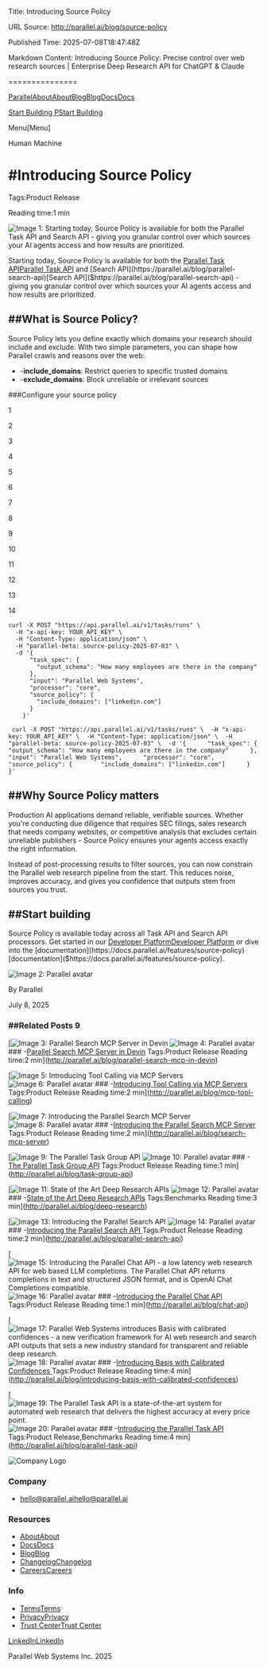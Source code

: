 Title: Introducing Source Policy

URL Source: http://parallel.ai/blog/source-policy

Published Time: 2025-07-08T18:47:48Z

Markdown Content:
Introducing Source Policy: Precise control over web research sources | Enterprise Deep Research API for ChatGPT & Claude

===============

[Parallel](http://parallel.ai/)[About](http://parallel.ai/about)[About](https://parallel.ai/about)[Blog](http://parallel.ai/blog)[Blog](https://parallel.ai/blog)[Docs](https://docs.parallel.ai/introduction/quickstart)[Docs](https://docs.parallel.ai/introduction/quickstart)

[Start Building P](https://platform.parallel.ai/)[Start Building](https://platform.parallel.ai/)

Menu[Menu]

Human Machine

#Introducing Source Policy
==========================

Tags:Product Release

Reading time:1 min

![Image 1: Starting today, Source Policy is available for both the Parallel Task API and Search API - giving you granular control over which sources your AI agents access and how results are prioritized.](http://parallel.ai/_next/image?url=https%3A%2F%2Fcdn.sanity.io%2Fimages%2F5hzduz3y%2Fproduction%2F9eec7c7314218135df8fd7a83b1c6d3b953eece9-1528x1016.png&w=3840&q=75)

Starting today, Source Policy is available for both the [Parallel Task API](https://parallel.ai/blog/parallel-task-api)[Parallel Task API]($https://parallel.ai/blog/parallel-task-api) and [Search API](https://parallel.ai/blog/parallel-search-api)[Search API]($https://parallel.ai/blog/parallel-search-api) - giving you granular control over which sources your AI agents access and how results are prioritized.

##****What is Source Policy?****
--------------------------------

Source Policy lets you define exactly which domains your research should include and exclude. With two simple parameters, you can shape how Parallel crawls and reasons over the web:

*   -****include_domains****: Restrict queries to specific trusted domains
*   -****exclude_domains****: Block unreliable or irrelevant sources

###Configure your source policy 

1

2

3

4

5

6

7

8

9

10

11

12

13

14

```
curl -X POST "https://api.parallel.ai/v1/tasks/runs" \
  -H "x-api-key: YOUR_API_KEY" \
  -H "Content-Type: application/json" \
  -H "parallel-beta: source-policy-2025-07-03" \
  -d '{
      "task_spec": {
        "output_schema": "How many employees are there in the company"
      },
      "input": "Parallel Web Systems",
      "processor": "core",
      "source_policy": {
        "include_domains": ["linkedin.com"]
      }
    }'
```
```` curl -X POST "https://api.parallel.ai/v1/tasks/runs" \  -H "x-api-key: YOUR_API_KEY" \  -H "Content-Type: application/json" \  -H "parallel-beta: source-policy-2025-07-03" \  -d '{      "task_spec": {        "output_schema": "How many employees are there in the company"      },      "input": "Parallel Web Systems",      "processor": "core",      "source_policy": {        "include_domains": ["linkedin.com"]      }    }'````

##****Why Source Policy matters****
-----------------------------------

Production AI applications demand reliable, verifiable sources. Whether you're conducting due diligence that requires SEC filings, sales research that needs company websites, or competitive analysis that excludes certain unreliable publishers - Source Policy ensures your agents access exactly the right information.

Instead of post-processing results to filter sources, you can now constrain the Parallel web research pipeline from the start. This reduces noise, improves accuracy, and gives you confidence that outputs stem from sources you trust.

##****Start building****
------------------------

Source Policy is available today across all Task API and Search API processors. Get started in our [Developer Platform](https://platform.parallel.ai/)[Developer Platform]($https://platform.parallel.ai) or dive into the [documentation](https://docs.parallel.ai/features/source-policy)[documentation]($https://docs.parallel.ai/features/source-policy).

![Image 2: Parallel avatar](http://parallel.ai/_next/image?url=https%3A%2F%2Fcdn.sanity.io%2Fimages%2F5hzduz3y%2Fproduction%2F9a2c0f2e9634a95512da83f8354aef9d5bf400aa-128x128.png&w=64&q=75)

By Parallel

July 8, 2025

### ##Related Posts 9

[![Image 3: Parallel Search MCP Server in Devin](http://parallel.ai/_next/image?url=https%3A%2F%2Fcdn.sanity.io%2Fimages%2F5hzduz3y%2Fproduction%2Fdfc00df5061085ec771f28d263b231d4c53747c3-1600x1044.png&w=3840&q=75) ![Image 4: Parallel avatar](http://parallel.ai/_next/image?url=https%3A%2F%2Fcdn.sanity.io%2Fimages%2F5hzduz3y%2Fproduction%2F9a2c0f2e9634a95512da83f8354aef9d5bf400aa-128x128.png&w=64&q=75) ### -[Parallel Search MCP Server in Devin](https://parallel.ai/blog/parallel-search-mcp-in-devin) Tags:Product Release Reading time:2 min](http://parallel.ai/blog/parallel-search-mcp-in-devin)

[![Image 5: Introducing Tool Calling via MCP Servers](http://parallel.ai/_next/image?url=https%3A%2F%2Fcdn.sanity.io%2Fimages%2F5hzduz3y%2Fproduction%2Fe220ba8a89dfaeb943f943fc92636629a0b9ba14-1600x1600.png&w=3840&q=75) ![Image 6: Parallel avatar](http://parallel.ai/_next/image?url=https%3A%2F%2Fcdn.sanity.io%2Fimages%2F5hzduz3y%2Fproduction%2F9a2c0f2e9634a95512da83f8354aef9d5bf400aa-128x128.png&w=64&q=75) ### -[Introducing Tool Calling via MCP Servers](https://parallel.ai/blog/mcp-tool-calling) Tags:Product Release Reading time:2 min](http://parallel.ai/blog/mcp-tool-calling)

[![Image 7: Introducing the Parallel Search MCP Server ](http://parallel.ai/_next/image?url=https%3A%2F%2Fcdn.sanity.io%2Fimages%2F5hzduz3y%2Fproduction%2F32cf3f1026d452dbaed58e8df4d7b487166d423a-1972x1972.png&w=3840&q=75) ![Image 8: Parallel avatar](http://parallel.ai/_next/image?url=https%3A%2F%2Fcdn.sanity.io%2Fimages%2F5hzduz3y%2Fproduction%2F9a2c0f2e9634a95512da83f8354aef9d5bf400aa-128x128.png&w=64&q=75) ### -[Introducing the Parallel Search MCP Server ](https://parallel.ai/blog/search-mcp-server) Tags:Product Release Reading time:2 min](http://parallel.ai/blog/search-mcp-server)

[![Image 9: The Parallel Task Group API](http://parallel.ai/_next/image?url=https%3A%2F%2Fcdn.sanity.io%2Fimages%2F5hzduz3y%2Fproduction%2F5b63138a650248d4454f306ba72d99dc1572e08a-1600x946.png&w=3840&q=75) ![Image 10: Parallel avatar](http://parallel.ai/_next/image?url=https%3A%2F%2Fcdn.sanity.io%2Fimages%2F5hzduz3y%2Fproduction%2F9a2c0f2e9634a95512da83f8354aef9d5bf400aa-128x128.png&w=64&q=75) ### -[The Parallel Task Group API](https://parallel.ai/blog/task-group-api) Tags:Product Release Reading time:1 min](http://parallel.ai/blog/task-group-api)

[![Image 11: State of the Art Deep Research APIs](http://parallel.ai/_next/image?url=https%3A%2F%2Fcdn.sanity.io%2Fimages%2F5hzduz3y%2Fproduction%2F897a6d4a4d5caf5657b59cdc1dc99de0641c66df-1600x900.png&w=3840&q=75) ![Image 12: Parallel avatar](http://parallel.ai/_next/image?url=https%3A%2F%2Fcdn.sanity.io%2Fimages%2F5hzduz3y%2Fproduction%2F9a2c0f2e9634a95512da83f8354aef9d5bf400aa-128x128.png&w=64&q=75) ### -[State of the Art Deep Research APIs](https://parallel.ai/blog/deep-research) Tags:Benchmarks Reading time:3 min](http://parallel.ai/blog/deep-research)

[![Image 13: Introducing the Parallel Search API ](http://parallel.ai/_next/image?url=https%3A%2F%2Fcdn.sanity.io%2Fimages%2F5hzduz3y%2Fproduction%2Ff61c8461515390c7e546ee3ac1b470a4f79084cc-2560x1704.png&w=3840&q=75) ![Image 14: Parallel avatar](http://parallel.ai/_next/image?url=https%3A%2F%2Fcdn.sanity.io%2Fimages%2F5hzduz3y%2Fproduction%2F9a2c0f2e9634a95512da83f8354aef9d5bf400aa-128x128.png&w=64&q=75) ### -[Introducing the Parallel Search API ](https://parallel.ai/blog/parallel-search-api) Tags:Product Release Reading time:2 min](http://parallel.ai/blog/parallel-search-api)

[![Image 15: Introducing the Parallel Chat API - a low latency web research API for web based LLM completions. The Parallel Chat API returns completions in text and structured JSON format, and is OpenAI Chat Completions compatible. ](http://parallel.ai/_next/image?url=https%3A%2F%2Fcdn.sanity.io%2Fimages%2F5hzduz3y%2Fproduction%2F780ef9d2c09f2e3526a0d11a4bda9eb0a45ef391-2560x1704.jpg&w=3840&q=75) ![Image 16: Parallel avatar](http://parallel.ai/_next/image?url=https%3A%2F%2Fcdn.sanity.io%2Fimages%2F5hzduz3y%2Fproduction%2F9a2c0f2e9634a95512da83f8354aef9d5bf400aa-128x128.png&w=64&q=75) ### -[Introducing the Parallel Chat API ](https://parallel.ai/blog/chat-api) Tags:Product Release Reading time:1 min](http://parallel.ai/blog/chat-api)

[![Image 17: Parallel Web Systems introduces Basis with calibrated confidences - a new verification framework for AI web research and search API outputs that sets a new industry standard for transparent and reliable deep research. ](http://parallel.ai/_next/image?url=https%3A%2F%2Fcdn.sanity.io%2Fimages%2F5hzduz3y%2Fproduction%2F20273a28dbb0a5ee55784f4c9f7050427094f4eb-2672x1512.png&w=3840&q=75) ![Image 18: Parallel avatar](http://parallel.ai/_next/image?url=https%3A%2F%2Fcdn.sanity.io%2Fimages%2F5hzduz3y%2Fproduction%2F9a2c0f2e9634a95512da83f8354aef9d5bf400aa-128x128.png&w=64&q=75) ### -[Introducing Basis with Calibrated Confidences ](https://parallel.ai/blog/introducing-basis-with-calibrated-confidences) Tags:Product Release Reading time:4 min](http://parallel.ai/blog/introducing-basis-with-calibrated-confidences)

[![Image 19: The Parallel Task API is a state-of-the-art system for automated web research that delivers the highest accuracy at every price point. ](http://parallel.ai/_next/image?url=https%3A%2F%2Fcdn.sanity.io%2Fimages%2F5hzduz3y%2Fproduction%2F96491c652ee4988fd9866d1b7619407582879e64-2576x1448.png&w=3840&q=75) ![Image 20: Parallel avatar](http://parallel.ai/_next/image?url=https%3A%2F%2Fcdn.sanity.io%2Fimages%2F5hzduz3y%2Fproduction%2F9a2c0f2e9634a95512da83f8354aef9d5bf400aa-128x128.png&w=64&q=75) ### -[Introducing the Parallel Task API](https://parallel.ai/blog/parallel-task-api) Tags:Product Release,Benchmarks Reading time:4 min](http://parallel.ai/blog/parallel-task-api)

![Company Logo](https://parallel.ai/parallel-logo-540.png)

### Company

*   [hello@parallel.ai](mailto:hello@parallel.ai)[hello@parallel.ai](mailto:hello@parallel.ai)

### Resources

*   [About](http://parallel.ai/about)[About](https://parallel.ai/about)
*   [Docs](https://docs.parallel.ai/)[Docs](https://docs.parallel.ai)
*   [Blog](http://parallel.ai/blog)[Blog](https://parallel.ai/blog)
*   [Changelog](https://docs.parallel.ai/resources/changelog)[Changelog](https://docs.parallel.ai/resources/changelog)
*   [Careers](https://jobs.ashbyhq.com/parallel)[Careers](https://jobs.ashbyhq.com/parallel)

### Info

*   [Terms](http://parallel.ai/terms-of-service)[Terms](https://parallel.ai/terms-of-service)
*   [Privacy](http://parallel.ai/privacy-policy)[Privacy](https://parallel.ai/privacy-policy)
*   [Trust Center](https://trust.parallel.ai/)[Trust Center](https://trust.parallel.ai/)

[LinkedIn](https://www.linkedin.com/company/parallel-web/about/)[LinkedIn](https://www.linkedin.com/company/parallel-web/about/)

Parallel Web Systems Inc. 2025
